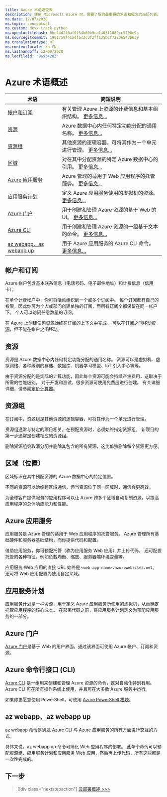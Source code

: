 ```yaml
---
title: Azure 术语速查表
description: 使用 Microsoft Azure 时，需要了解的最重要的术语和概念的简短列表。
ms.date: 12/07/2020
ms.topic: conceptual
ms.custom: devx-track-python
ms.openlocfilehash: 0be44d246af0f34b60b9ca1403f1889cc5708e9c
ms.sourcegitcommit: 1901759f41adfac3c3f2ff135bcf72206543b639
ms.translationtype: HT
ms.contentlocale: zh-CN
ms.lasthandoff: 12/09/2020
ms.locfileid: "96934283"
---
```

# <a name="azure-terminology-in-brief"></a>Azure 术语概述

| 术语 | 简短说明 |
| --- | --- |
| [帐户和订阅](#account-and-subscriptions) | 有关管理 Azure 上资源的计费信息和基本组织结构。 [更多信息...](#account-and-subscriptions)
| [资源](#resource) | Azure 数据中心内任何特定功能分配的通用名称。 [更多信息...](#resource) |
| [资源组](#resource-group) | 其他资源的逻辑容器，可将其作为一个单元进行管理。 [更多信息...](#resource-group) |
| [区域](#region-location) | 对在其中分配资源的特定 Azure 数据中心的引用。 [更多信息...](#region-location) |
| [Azure 应用服务](#azure-app-service) | Azure 管理的适用于 Web 应用程序的托管服务。 [更多信息...](#azure-app-service) |
| [应用服务计划](#app-service-plan) | 定义 Azure 应用服务使用的虚拟机的资源。 [更多信息...](#app-service-plan) |
| [Azure 门户](#azure-portal) | 用于创建和管理 Azure 资源的基于 Web 的 UI。 [更多信息...](#azure-portal) |
| [Azure CLI](#azure-command-line-interface-cli) | 用于创建和管理 Azure 资源的一组基于文本的命令。 [更多信息...](#azure-command-line-interface-cli) |
| [az webapp、az webapp up](#az-webapp-az-webapp-up) | 用于 Azure 应用服务的 Azure CLI 命令。 [更多信息…](#az-webapp-az-webapp-up) |

## <a name="account-and-subscriptions"></a>帐户和订阅

Azure 帐户包含基本联系信息（电话号码、电子邮件地址）和计费信息（信用卡）。

在单个计费帐户中，你可将活动组织到一个或多个订阅中。 每个订阅都有自己的权限，因此你可为个人或部门创建单独的订阅，而所有订阅全都保留在同一帐户下。 个人可以访问任意数量的订阅。

在 Azure 上创建任何资源始终在订阅的上下文中完成。 可以[在订阅之间移动资源](/azure/azure-resource-manager/management/move-resource-group-and-subscription)，但不能在帐户之间移动。

## <a name="resource"></a>资源

资源是 Azure 数据中心内任何特定功能分配的通用名称。 资源可以是虚拟机、虚拟网络、各种级别的存储、数据库、机器学习模型、IoT 引入中心等等。

由于资源分配的是实际的计算功能，因此每个资源可能会持续产生费用，这取决于所需的性能级别。 对于开发和测试，很多资源可使用免费层进行创建。 有关详细详细，请参阅[定价计算器](https://azure.microsoft.com/pricing/calculator/)。

## <a name="resource-group"></a>资源组

在订阅中，资源组是其他资源的逻辑容器，可将其作为一个单元进行管理。

资源组通常与特定的项目相关，在预配资源时，必须始终指定资源组。 新项目的第一步通常是创建相应的资源组。

删除资源组会取消分配并删除其包含的所有资源，这比单独删除每个资源更方便。

## <a name="region-location"></a>区域（位置）

区域标识在其中预配资源的 Azure 数据中心的特定位置。

不同的资源可以始终跨区域通信，但当资源位于同一区域时，通信会更高效。

为全球客户提供服务的应用程序可以让 Azure 跨多个区域自动复制资源，以提高应用程序的总体响应能力和性能。

## <a name="azure-app-service"></a>Azure 应用服务

应用服务是 Azure 管理的适用于 Web 应用程序的托管服务。 Azure 管理所有基础硬件和服务器基础结构，而你提供代码和配置。

借助应用服务，你可预配托管（称为应用服务 Web 应用）并上传代码。 还可配置托管的各种特征，例如负载均衡、缩放、服务器端环境变量等。

应用服务 Web 应用的直接 URL 始终是 `<web-app-name>.azurewebsites.net`。 还可将 Web 应用配置为使用自定义域。

## <a name="app-service-plan"></a>应用服务计划

应用服务计划是一种资源，用于定义 Azure 应用服务所使用的虚拟机，从而确定托管应用程序的核心成本。 在部署代码之前，将应用服务计划定义为预配应用服务的一部分。

## <a name="azure-portal"></a>Azure 门户

[Azure 门户](https://portal.azure.com)是基于 Web 的用户界面，通过该界面可使用 Azure 帐户、订阅和资源。

## <a name="azure-command-line-interface-cli"></a>Azure 命令行接口 (CLI)

[Azure CLI](/azure/what-is-azure-cli) 是一组用来创建和管理 Azure 资源的命令，这对自动化特别有用。 Azure CLI 可在所有操作系统上使用，并且可在大多数 Azure 服务中运行。

如果你更愿意使用 PowerShell，可使用 [Azure PowerShell 模块](/powershell/azure)。

## <a name="az-webapp-az-webapp-up"></a>az webapp、az webapp up

az webapp 命令是通过 Azure CLI 与 Azure 应用服务的所有方面进行交互的方式。

具体来说，az webapp up 命令可简化 Web 应用程序的部署。 此单个命令可以预配资源组、应用服务计划和应用服务 Web 应用，然后再上传代码，所有这些都是一次性完成的。

## <a name="next-step"></a>下一步

> [!div class="nextstepaction"]
> [云部署概述 >>>](cloud-development-overview.md)
